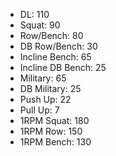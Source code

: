 * DL: 110
*  Squat: 90
*  Row/Bench: 80
*  DB Row/Bench: 30
*  Incline Bench: 65
*  Incline DB Bench: 25
*  Military: 65
*  DB Military: 25
*  Push Up: 22
*  Pull Up: 7
*  1RPM Squat: 180
*  1RPM Row: 150
*  1RPM Bench: 130
